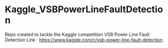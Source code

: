 # Kaggle_VSBPowerLineFaultDetection
Repo created to tackle the Kaggle competition VSB Power Line Fault Detection
Link : 
https://www.kaggle.com/c/vsb-power-line-fault-detection 
